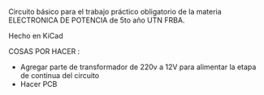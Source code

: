 Circuito básico para el trabajo práctico obligatorio de la materia ELECTRONICA DE POTENCIA de 5to año UTN FRBA.

Hecho en KiCad


COSAS POR HACER :

- Agregar parte de transformador de 220v a 12V para alimentar la etapa de continua del circuito
- Hacer PCB
